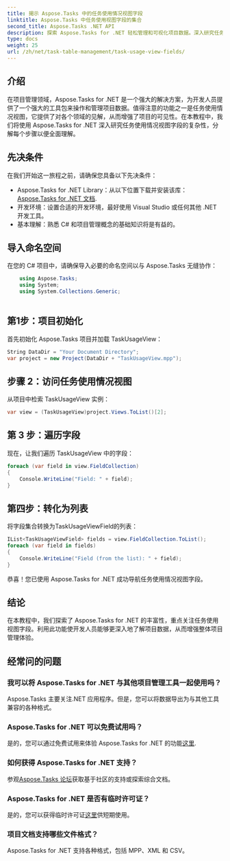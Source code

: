 ```yaml
---
title: 揭示 Aspose.Tasks 中的任务使用情况视图字段
linktitle: Aspose.Tasks 中任务使用视图字段的集合
second_title: Aspose.Tasks .NET API
description: 探索 Aspose.Tasks for .NET 轻松管理和可视化项目数据。深入研究任务使用情况视图字段以增强项目洞察力。
type: docs
weight: 25
url: /zh/net/task-table-management/task-usage-view-fields/
---
```

## 介绍
在项目管理领域，Aspose.Tasks for .NET 是一个强大的解决方案，为开发人员提供了一个强大的工具包来操作和管理项目数据。值得注意的功能之一是任务使用情况视图，它提供了对各个领域的见解，从而增强了项目的可见性。在本教程中，我们将使用 Aspose.Tasks for .NET 深入研究任务使用情况视图字段的复杂性，分解每个步骤以便全面理解。
## 先决条件
在我们开始这一旅程之前，请确保您具备以下先决条件：
-  Aspose.Tasks for .NET Library：从以下位置下载并安装该库：[Aspose.Tasks for .NET 文档](https://reference.aspose.com/tasks/net/).
- 开发环境：设置合适的开发环境，最好使用 Visual Studio 或任何其他 .NET 开发工具。
- 基本理解：熟悉 C# 和项目管理概念的基础知识将是有益的。
## 导入命名空间
在您的 C# 项目中，请确保导入必要的命名空间以与 Aspose.Tasks 无缝协作：
```csharp
    using Aspose.Tasks;
    using System;
    using System.Collections.Generic;
    
```
## 第1步：项目初始化
首先初始化 Aspose.Tasks 项目并加载 TaskUsageView：
```csharp
String DataDir = "Your Document Directory";
var project = new Project(DataDir + "TaskUsageView.mpp");
```
## 步骤 2：访问任务使用情况视图
从项目中检索 TaskUsageView 实例：
```csharp
var view = (TaskUsageView)project.Views.ToList()[2];
```
## 第 3 步：遍历字段
现在，让我们遍历 TaskUsageView 中的字段：
```csharp
foreach (var field in view.FieldCollection)
{
    Console.WriteLine("Field: " + field);
}
```
## 第四步：转化为列表
将字段集合转换为TaskUsageViewField的列表：
```csharp
IList<TaskUsageViewField> fields = view.FieldCollection.ToList();
foreach (var field in fields)
{
    Console.WriteLine("Field (from the list): " + field);
}
```
恭喜！您已使用 Aspose.Tasks for .NET 成功导航任务使用情况视图字段。
## 结论
在本教程中，我们探索了 Aspose.Tasks for .NET 的丰富性，重点关注任务使用视图字段。利用此功能使开发人员能够更深入地了解项目数据，从而增强整体项目管理体验。
## 经常问的问题
### 我可以将 Aspose.Tasks for .NET 与其他项目管理工具一起使用吗？
Aspose.Tasks 主要关注.NET 应用程序。但是，您可以将数据导出为与其他工具兼容的各种格式。
### Aspose.Tasks for .NET 可以免费试用吗？
是的，您可以通过免费试用来体验 Aspose.Tasks for .NET 的功能[这里](https://releases.aspose.com/).
### 如何获得 Aspose.Tasks for .NET 支持？
参观[Aspose.Tasks 论坛](https://forum.aspose.com/c/tasks/15)获取基于社区的支持或探索综合文档。
### Aspose.Tasks for .NET 是否有临时许可证？
是的，您可以获得临时许可证[这里](https://purchase.aspose.com/temporary-license/)供短期使用。
### 项目文档支持哪些文件格式？
Aspose.Tasks for .NET 支持各种格式，包括 MPP、XML 和 CSV。